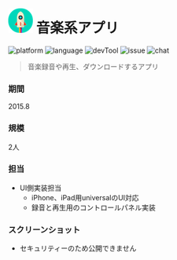 # ![](https://github.com/Noodlekim/RESUME/blob/master/images/sample.png?raw=true=50x50) 音楽系アプリ

![platform](https://img.shields.io/badge/platform-iOS-blue.svg)
![language](https://img.shields.io/badge/language-Swift1-red.svg)
![devTool](https://img.shields.io/badge/devTool-Xcode8-yellow.svg)
![issue](https://img.shields.io/badge/issue-JIRA-green.svg)
![chat](https://img.shields.io/badge/chat-Slack-59B89A.svg)

> 音楽録音や再生、ダウンロードするアプリ

### 期間
2015.8

### 規模
2人

### 担当
- UI側実装担当
  - iPhone、iPad用universalのUI対応
  - 録音と再生用のコントロールパネル実装

### スクリーンショット
- セキュリティーのため公開できません
